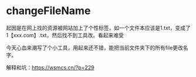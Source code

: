 # changeFileName
起因是在网上找的资源被网站加上了个性标签，如一个文件本应该是1.txt，变成了1【xxx.com】.txt，然后找不到工具改。看起来难受

今天心血来潮写了个小工具，用起来还不错，能把当前文件夹下的所有file更改名字。

解释和坑：https://wsmcs.cn/?p=229
